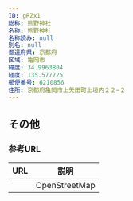 ```yaml
---
ID: gRZx1
総称: 熊野神社
名称: 熊野神社
名称読み: null
別名: null
都道府県: 京都府
区域: 亀岡市
緯度: 34.9963804
経度: 135.577725
郵便番号: 6210856
住所: 京都府亀岡市上矢田町上垣内２２−２
---
```


## その他

### 参考URL

| URL | 説明          |
| --- | ------------- |
|     | OpenStreetMap |
